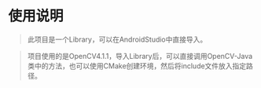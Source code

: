 # 使用说明
> 此项目是一个Library，可以在AndroidStudio中直接导入。

> 项目使用的是OpenCV4.1.1，导入Library后，可以直接调用OpenCV-Java类中的方法，也可以使用CMake创建环境，然后将include文件放入指定路径。